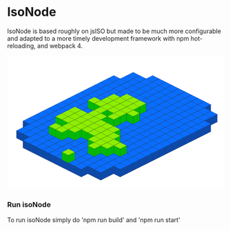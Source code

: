 # IsoNode #
IsoNode is based roughly on jsISO but made to be much more configurable and adapted to a more timely development framework with npm hot-reloading, and webpack 4. 

![isoNode](https://github.com/gnzg/isoNode/blob/master/example.png?raw=true)

### Run isoNode ###

To run isoNode simply do 'npm run build' and 'npm run start' 